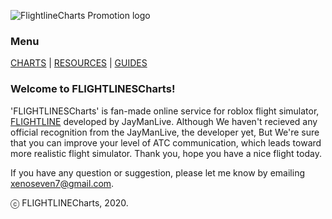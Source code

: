 ![FlightlineCharts Promotion logo](https://i.ibb.co/Gn9YdhB/Flight-Line-Charts.png)

### Menu
[CHARTS](charts.md) | [RESOURCES](resources.md) | [GUIDES](guides.md)

### Welcome to FLIGHTLINESCharts!
'FLIGHTLINESCharts' is fan-made online service for roblox flight simulator, [FLIGHTLINE](https://www.roblox.com/games/101451125/FLIGHTLINE-Open-Beta?refPageId=0dd0a53f-77b9-4730-8731-cc3a23dcbda7#) developed by JayManLive.
Although We haven't recieved any official recognition from the JayManLive, the developer yet,
But We're sure that you can improve your level of ATC communication, which leads toward more realistic flight simulator.
Thank you, hope you have a nice flight today.

If you have any question or suggestion, please let me know by emailing xenoseven7@gmail.com.

ⓒ FLIGHTLINECharts, 2020.
